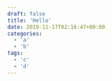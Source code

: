 ```yaml
---
draft: false
title: 'Hello'
date: 2019-11-17T02:16:47+09:00
categories:
  - 'a'
  - 'b'
tags:
  - 'c'
  - 'd'
---
```

